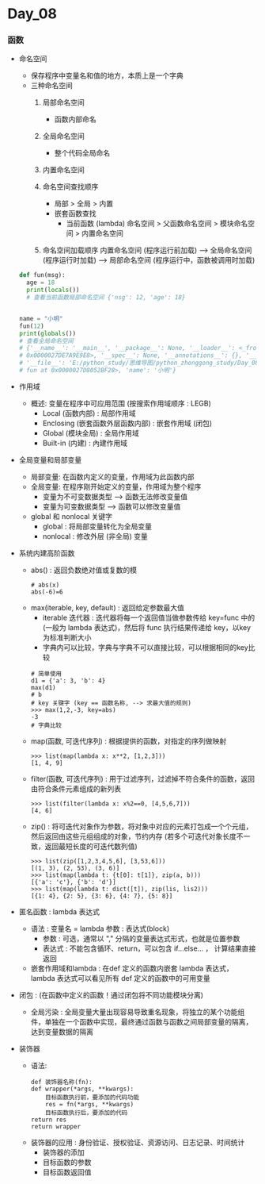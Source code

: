 # Day_08

### 函数

+ 命名空间
    + 保存程序中变量名和值的地方，本质上是一个字典
    + 三种命名空间
        1. 局部命名空间
            + 函数内部命名
        
        2. 全局命名空间
            + 整个代码全局命名
        
        3. 内置命名空间
        
        4. 命名空间查找顺序
            + 局部 > 全局 > 内置
            + 嵌套函数查找
                + 当前函数 (lambda) 命名空间 > 父函数命名空间 > 模块命名空间 > 内置命名空间
        
        5. 命名空间加载顺序
            内置命名空间 (程序运行前加载) --> 全局命名空间 (程序运行时加载) --> 局部命名空间 (程序运行中，函数被调用时加载)

    ```python
  def fun(msg):
      age = 18
      print(locals())
      # 查看当前函数局部命名空间 {'nsg': 12, 'age': 18}
    
    
  name = "小明"
  fun(12)
  print(globals())
  # 查看全局命名空间
  # {'__name__': '__main__', '__package__': None, '__loader__': <_frozen_importlib_external.SourceFileLoader object at 
  # 0x0000027DE7A9E9E8>, '__spec__': None, '__annotations__': {}, '__builtins__': <module 'builtins' (built-in)>, 
  # '__file__': 'E:/python_study/思维导图/python_zhonggong_study/Day_08/Day_08.py', '__cached__': None, 'fun': <function 
  # fun at 0x0000027D8052BF28>, 'name': '小明'} 
    ```

+ 作用域
    + 概述: 变量在程序中可应用范围 (按搜索作用域顺序 : LEGB)
        + Local (函数内部) : 局部作用域
        + Enclosing (嵌套函数外层函数内部) : 嵌套作用域 (闭包)
        + Global (模块全局) : 全局作用域
        + Built-in (内建) : 內建作用域

+ 全局变量和局部变量
    + 局部变量: 在函数内定义的变量，作用域为此函数内部
    + 全局变量: 在程序刚开始定义的变量，作用域为整个程序
        + 变量为不可变数据类型 --> 函数无法修改变量值
        + 变量为可变数据类型 --> 函数可以修改变量值
    + global 和 nonlocal 关键字
        + global : 将局部变量转化为全局变量
        + nonlocal : 修改外层 (非全局) 变量
     
+ 系统内建高阶函数
    + abs() : 返回负数绝对值或复数的模
        ```
      # abs(x)   
      abs(-6)=6
      ```
    + max(iterable, key, default) : 返回给定参数最大值
        + iterable 迭代器 : 迭代器将每一个返回值当做参数传给 key=func 中的 (一般为 lambda 表达式)，然后将 func 执行结果传递给 key，以key为标准判断大小
        + 字典内可以比较，字典与字典不可以直接比较，可以根据相同的key比较
        ```
      # 简单使用
      d1 = {'a': 3, 'b': 4}
      max(d1)  
      # b
      # key 关键字 (key == 函数名称, --> 求最大值的规则)
      >>> max(1,2,-3, key=abs)
      -3
      # 字典比较
      ```
    + map(函数, 可迭代序列) : 根据提供的函数，对指定的序列做映射
        ```
      >>> list(map(lambda x: x**2, [1,2,3]))
      [1, 4, 9]
      ```
    + filter(函数, 可迭代序列) : 用于过滤序列，过滤掉不符合条件的函数，返回由符合条件元素组成的新列表 
        ```
      >>> list(filter(lambda x: x%2==0, [4,5,6,7]))
      [4, 6]
      ```
    + zip() : 将可迭代对象作为参数，将对象中对应的元素打包成一个个元组，然后返回由这些元组组成的对象，节约内存 (若多个可迭代对象长度不一致，返回最短长度的可迭代数列值)
        ```
      >>> list(zip([1,2,3,4,5,6], [3,53,6]))
      [(1, 3), (2, 53), (3, 6)]
      >>> list(map(lambda t: {t[0]: t[1]}, zip(a, b)))
      [{'a': 'c'}, {'b': 'd'}]
      >>> list(map(lambda t: dict([t]), zip(lis, lis2)))
      [{1: 4}, {2: 5}, {3: 6}, {4: 7}, {5: 8}]
      ```

+ 匿名函数 : lambda 表达式
    + 语法 : 变量名 = lambda 参数 : 表达式(block)
        + 参数 : 可选，通常以 "," 分隔的变量表达式形式，也就是位置参数
        + 表达式 : 不能包含循环、return，可以包含 if...else... ， 计算结果直接返回
    + 嵌套作用域和lambda : 在def 定义的函数内嵌套 lambda 表达式，lambda 表达式可以看见所有 def 定义的函数中的可用变量

+ 闭包 : (在函数中定义的函数！通过闭包将不同功能模块分离)
    + 全局污染 : 全局变量大量出现容易导致重名现象，将独立的某个功能组件，单独在一个函数中实现，最终通过函数与函数之间局部变量的隔离，达到变量数据的隔离

+ 装饰器
    + 语法:
        ```
      def 装饰器名称(fn):
        def wrapper(*args, **kwargs):
            目标函数执行前，要添加的代码功能
            res = fn(*args, **kwargs)
            目标函数执行后，要添加的代码
        return res
      return wrapper
      ```
    + 装饰器的应用 : 身份验证、授权验证、资源访问、日志记录、时间统计
        + 装饰器的添加
        + 目标函数的参数
        + 目标函数返回值